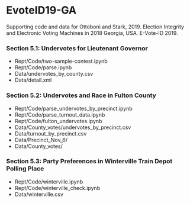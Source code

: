 # EvoteID19-GA

Supporting code and data for Ottoboni and Stark, 2019. Election Integrity and Electronic Voting Machines in 2018 Georgia, USA. E-Vote-ID 2019.


### Section 5.1: Undervotes for Lieutenant Governor
* Rept/Code/two-sample-contest.ipynb
* Rept/Code/parse.ipynb
* Data/undervotes_by_county.csv
* Data/detail.xml

### Section 5.2: Undervotes and Race in Fulton County
* Rept/Code/parse_undervotes_by_precinct.ipynb
* Rept/Code/parse_turnout_data.ipynb
* Rept/Code/fulton_undervotes.ipynb
* Data/County_votes/undervotes_by_precinct.csv
* Data/turnout_by_precinct.csv
* Data/Precinct_Nov_6/
* Data/County_votes/

### Section 5.3: Party Preferences in Winterville Train Depot Polling Place
* Rept/Code/winterville.ipynb
* Rept/Code/winterville_check.ipynb
* Data/winterville.csv
